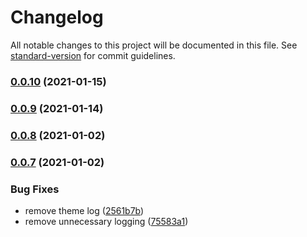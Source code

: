 # Changelog

All notable changes to this project will be documented in this file. See [standard-version](https://github.com/conventional-changelog/standard-version) for commit guidelines.

### [0.0.10](https://github.com/SupaStuff/MHWItemBoxTracker/compare/v0.0.9...v0.0.10) (2021-01-15)

### [0.0.9](https://github.com/SupaStuff/MHWItemBoxTracker/compare/v0.0.8...v0.0.9) (2021-01-14)

### [0.0.8](https://github.com/SupaStuff/MHWItemBoxTracker/compare/v0.0.7...v0.0.8) (2021-01-02)

### [0.0.7](https://github.com/SupaStuff/MHWItemBoxTracker/compare/v0.0.6...v0.0.7) (2021-01-02)


### Bug Fixes

* remove theme log ([2561b7b](https://github.com/SupaStuff/MHWItemBoxTracker/commit/2561b7be0e7c2a4a8e1ace6b554a1a9becf8bf58))
* remove unnecessary logging ([75583a1](https://github.com/SupaStuff/MHWItemBoxTracker/commit/75583a1cbdd1b620d471b424f0c7c35d8a8ba174))
